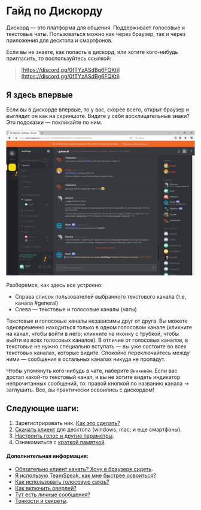 # Гайд по Дискорду

Дискорд — это платформа для общения. Поддерживает голосовые и текстовые чаты. Пользоваться можно как через браузер, так и через приложения для десктопа и смартфонов.

Если вы не знаете, как попасть в дискорд, или хотите кого-нибудь пригласить, то воспользуйтесь ссылкой:

> [https://discord.gg/0fTYzASdBg6FQKti](https://discord.gg/0fTYzASdBg6FQKti)

## Я здесь впервые

Если вы в дискорде впервые, то у вас, скорее всего, открыт браузер и выглядит он как на скриншоте. Видите у себя восклицательные знаки? Это подсказки — покликайте по ним. 

![](/img/window.png)

Разберемся, как здесь все устроено:

* Справа список пользователей выбранного текстового канала (т.е. канала #general)
* Слева — текстовые и голосовые каналы (чаты)

Текстовые и голосовые каналы независимы друг от друга. Вы можете одновременно находиться только в одном голосовом канале (кликните на канал, чтобы войти в него; кликните на иконку с трубкой, чтобы выйти из всех голосовых каналов). В отличие от голосовых каналов, в текстовые не нужно специально вступать — вы уже состоите во всех текстовых каналах, которые видите. Спокойно переключайтесь между ними — сообщения в остальных каналах никуда не пропадут.

Чтобы упомянуть кого-нибудь в чате, наберите `@никнейм`. Если вас достал какой-то текстовый канал, и вы не хотите видеть индикатор непрочитанных сообщений, то: правой кнопкой по названию канала → заглушить. Все, вы практически освоились с дискордом!

## Следующие шаги:

1. Зарегистрировать ник. [Как это сделать?](/main/registratsiya_nika.md)
2. <a href="https://discordapp.com/download" target="_blank">Скачать клиент</a> для десктопа (windows, mac; и еще смартфоны).
3. [Настроить голос и другие параметры](/main/settings.md). 
4. Ознакомиться с [краткой памяткой](/main/brief.md).

#### Дополнительная информация:

* [Обязательно клиент качать? Хочу в браузере сидеть](/dop/browser.md).
* [Я использую TeamSpeak, как мне быстрее освоиться?](/dop/teamspeak.md)
* [Как использовать голосовую связь?](/dop/voice.md)
* [Как включить оверлей?](/dop/overlay.md)
* [Тут есть личные сообщения?](/dop/dm.md)
* [Тонкости и секреты](/dop/tips.md).
